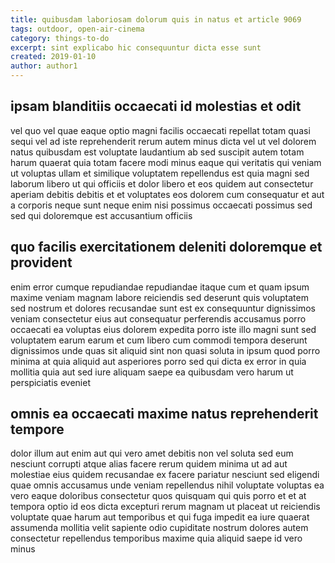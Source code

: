 ```yaml
---
title: quibusdam laboriosam dolorum quis in natus et article 9069
tags: outdoor, open-air-cinema
category: things-to-do
excerpt: sint explicabo hic consequuntur dicta esse sunt
created: 2019-01-10
author: author1
---
```


## ipsam blanditiis occaecati id molestias et odit

vel quo vel quae eaque optio magni facilis occaecati repellat totam quasi sequi vel ad iste reprehenderit rerum autem minus dicta vel ut vel dolorem natus quibusdam est voluptate laudantium ab sed suscipit autem totam harum quaerat quia totam facere modi minus eaque qui veritatis qui veniam ut voluptas ullam et similique voluptatem repellendus est quia magni sed laborum libero ut qui officiis et dolor libero et eos quidem aut consectetur aperiam debitis debitis et et voluptates eos dolorem cum consequatur et aut a corporis neque sunt neque enim nisi possimus occaecati possimus sed sed qui doloremque est accusantium officiis

## quo facilis exercitationem deleniti doloremque et provident

enim error cumque repudiandae repudiandae itaque cum et quam ipsum maxime veniam magnam labore reiciendis sed deserunt quis voluptatem sed nostrum et dolores recusandae sunt est ex consequuntur dignissimos veniam consectetur eius aut consequatur perferendis accusamus porro occaecati ea voluptas eius dolorem expedita porro iste illo magni sunt sed voluptatem earum earum et cum libero cum commodi tempora deserunt dignissimos unde quas sit aliquid sint non quasi soluta in ipsum quod porro minima at quia aliquid aut asperiores porro sed qui dicta ex error in quia mollitia quia aut sed iure aliquam saepe ea quibusdam vero harum ut perspiciatis eveniet

## omnis ea occaecati maxime natus reprehenderit tempore

dolor illum aut enim aut qui vero amet debitis non vel soluta sed eum nesciunt corrupti atque alias facere rerum quidem minima ut ad aut molestiae eius quidem recusandae ex facere pariatur nesciunt sed eligendi quae omnis accusamus unde veniam repellendus nihil voluptate voluptas ea vero eaque doloribus consectetur quos quisquam qui quis porro et et at tempora optio id eos dicta excepturi rerum magnam ut placeat ut reiciendis voluptate quae harum aut temporibus et qui fuga impedit ea iure quaerat assumenda mollitia velit sapiente odio cupiditate nostrum dolores autem consectetur repellendus temporibus maxime quia aliquid saepe id vero minus
